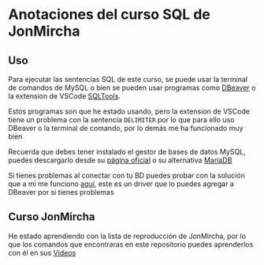 # Anotaciones del curso SQL de JonMircha

## Uso

Para ejecutar las sentencias SQL de este curso, se puede usar la terminal de comandos de MySQL o bien se pueden usar programas como [DBeaver](https://dbeaver.io/) o la extension de VSCode [SQLTools](https://vscode-sqltools.mteixeira.dev/en/home).

Estos programas son que he estado usando, pero la extension de VSCode tiene un problema con la sentencia `DELIMITER` por lo que para ello uso DBeaver o la terminal de comando, por lo demás me ha funcionado muy bien

Recuerda que debes tener instalado el gestor de bases de datos MySQL, puedes descargarlo desde su [página oficial](https://www.mysql.com/downloads/) o su alternativa [MariaDB](https://mariadb.org/download/)

Si tienes problemas al conectar con tu BD puedes probar con la solución que a mi me funciono [aquí](https://downloads.mysql.com/archives/c-j/), este es un driver que lo puedes agregar a DBeaver por si tienes problemas

## Curso JonMircha

He estado aprendiendo con la lista de reproducción de JonMircha, por lo que los comandos que encontraras en este repositorio puedes aprenderlos con él en sus [Videos](https://www.youtube.com/watch?v=HXE169-n5pM&list=PLvq-jIkSeTUbxupWtqWZI-agsR-b3S9_5&pp=iAQB)
